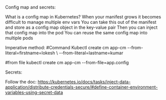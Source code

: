 Config map and secrets:


What is a config map in Kubernetes?
When your manifest grows it becomes difficult to manage multiple env vars
You can take this out of the manifest and store as a config map object in the key-value pair
Then you can inject that config map into the pod
You can reuse the same config map into multiple pods

Imperative method:
#Command
Kubectl create cm app-cm --from-literal=firstname=lokesh \ --from-literal=lastname=kumar    

#from file
kubectl create cm app-cm --from-file=app.config



Secrets:

Follow the doc: https://kubernetes.io/docs/tasks/inject-data-application/distribute-credentials-secure/#define-container-environment-variables-using-secret-data
